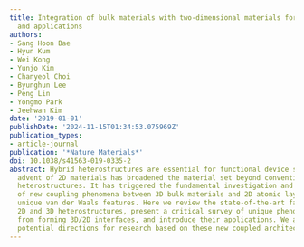 ```yaml
---
title: Integration of bulk materials with two-dimensional materials for physical coupling
  and applications
authors:
- Sang Hoon Bae
- Hyun Kum
- Wei Kong
- Yunjo Kim
- Chanyeol Choi
- Byunghun Lee
- Peng Lin
- Yongmo Park
- Jeehwan Kim
date: '2019-01-01'
publishDate: '2024-11-15T01:34:53.075969Z'
publication_types:
- article-journal
publication: '*Nature Materials*'
doi: 10.1038/s41563-019-0335-2
abstract: Hybrid heterostructures are essential for functional device systems. The
  advent of 2D materials has broadened the material set beyond conventional 3D material-based
  heterostructures. It has triggered the fundamental investigation and use in applications
  of new coupling phenomena between 3D bulk materials and 2D atomic layers that have
  unique van der Waals features. Here we review the state-of-the-art fabrication of
  2D and 3D heterostructures, present a critical survey of unique phenomena arising
  from forming 3D/2D interfaces, and introduce their applications. We also discuss
  potential directions for research based on these new coupled architectures.
---
```

